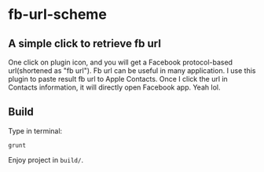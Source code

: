 # fb-url-scheme
## A simple click to retrieve fb url
One click on plugin icon, and you will get a Facebook protocol-based url(shortened as "fb url"). Fb url can be useful in many application. I use this plugin to paste result fb url to Apple Contacts. Once I click the url in Contacts information, it will directly open Facebook app. Yeah lol.

## Build
Type in terminal:

```
grunt
```

Enjoy project in `build/`.
